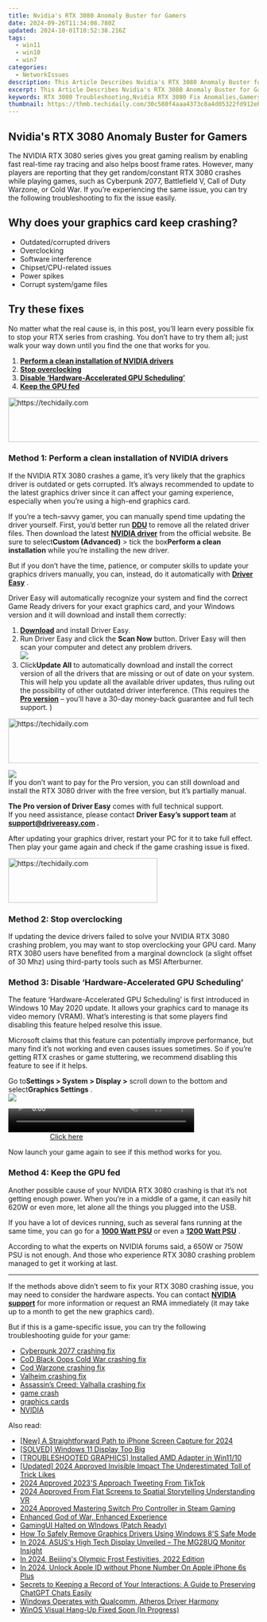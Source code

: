 ```yaml
---
title: Nvidia's RTX 3080 Anomaly Buster for Gamers
date: 2024-09-26T11:34:08.780Z
updated: 2024-10-01T10:52:38.216Z
tags:
  - win11
  - win10
  - win7
categories:
  - NetworkIssues
description: This Article Describes Nvidia's RTX 3080 Anomaly Buster for Gamers
excerpt: This Article Describes Nvidia's RTX 3080 Anomaly Buster for Gamers
keywords: RTX 3080 Troubleshooting,Nvidia RTX 3080 Fix Anomalies,Gamers' Guide for RTX 3080,RTX 3080 Overheating Solutions,Improve RTX 3080 Gaming Performance,RTX 3080 Compatibility Issues,Nvidia RTX 3080 Optimization Tips
thumbnail: https://thmb.techidaily.com/30c580f4aaa4373c8a4d05322fd912eb007bcd184d7b7f33639176575d3c4909.jpg
---
```


## Nvidia's RTX 3080 Anomaly Buster for Gamers

 The NVIDIA RTX 3080 series gives you great gaming realism by enabling fast real-time ray tracing and also helps boost frame rates. However, many players are reporting that they get random/constant RTX 3080 crashes while playing games, such as Cyberpunk 2077, Battlefield V, Call of Duty Warzone, or Cold War. If you’re experiencing the same issue, you can try the following troubleshooting to fix the issue easily.

## Why does your graphics card keep crashing?

* Outdated/corrupted drivers
* Overclocking
* Software interference
* Chipset/CPU-related issues
* Power spikes
* Corrupt system/game files

## Try these fixes

 No matter what the real cause is, in this post, you’ll learn every possible fix to stop your RTX series from crashing. You don’t have to try them all; just walk your way down until you find the one that works for you.

1. **[Perform a clean installation of NVIDIA drivers](#h1)**
2. **[Stop overclocking](#h2)**
3. **[Disable ‘Hardware-Accelerated GPU Scheduling’](#h3)**
4. **[Keep the GPU fed](#h4)**

<!-- affiliate ads begin -->
<a href="https://appsumo.8odi.net/c/5597632/2123732/7443" target="_top" id="2123732">
  <img src="//a.impactradius-go.com/display-ad/7443-2123732" border="0" alt="https://techidaily.com" width="600" height="90"/>
</a>
<img height="0" width="0" src="https://appsumo.8odi.net/i/5597632/2123732/7443" style="position:absolute;visibility:hidden;" border="0" />
<!-- affiliate ads end -->

### Method 1: Perform a clean installation of NVIDIA drivers

 If the NVIDIA RTX 3080 crashes a game, it’s very likely that the graphics driver is outdated or gets corrupted. It’s always recommended to update to the latest graphics driver since it can affect your gaming experience, especially when you’re using a high-end graphics card.

 If you’re a tech-savvy gamer, you can manually spend time updating the driver yourself. First, you’d better run [**DDU**](https://www.guru3d.com/files-details/display-driver-uninstaller-download.html) to remove all the related driver files. Then download the latest **[NVIDIA driver](https://tools.techidaily.com/drivereasy/download/)**  from the official website. Be sure to select**Custom (Advanced)** \> tick the box**Perform a clean installation** while you’re installing the new driver.

 But if you don’t have the time, patience, or computer skills to update your graphics drivers manually, you can, instead, do it automatically with **[Driver Easy](https://tools.techidaily.com/drivereasy/download/)**  .

 Driver Easy will automatically recognize your system and find the correct Game Ready drivers for your exact graphics card, and your Windows version and it will download and install them correctly:

1. **[Download](https://tools.techidaily.com/drivereasy/download/) [](https://tools.techidaily.com/drivereasy/download/)**  and install Driver Easy.
2. Run Driver Easy and click the **Scan Now** button. Driver Easy will then scan your computer and detect any problem drivers.  
![](https://images.drivereasy.com/wp-content/uploads/2020/12/Scan-now-1.jpg)
3. Click**Update All** to automatically download and install the correct version of all the drivers that are missing or out of date on your system. This will help you update all the available driver updates, thus ruling out the possibility of other outdated driver interference. (This requires the **[Pro version](https://tools.techidaily.com/drivereasy/download/)**  – you’ll have a 30-day money-back guarantee and full tech support. )  

<!-- affiliate ads begin -->
<a href="https://appsumo.8odi.net/c/5597632/2052059/7443" target="_top" id="2052059">
  <img src="//a.impactradius-go.com/display-ad/7443-2052059" border="0" alt="https://techidaily.com" width="728" height="90"/>
</a>
<img height="0" width="0" src="https://appsumo.8odi.net/i/5597632/2052059/7443" style="position:absolute;visibility:hidden;" border="0" />
<!-- affiliate ads end -->

![](https://images.drivereasy.com/wp-content/uploads/2020/08/3080.jpg)  
 If you don’t want to pay for the Pro version, you can still download and install the RTX 3080 driver with the free version, but it’s partially manual.

**The Pro version of Driver Easy** comes with full technical support.  
 If you need assistance, please contact **Driver Easy’s support team** at **[support@drivereasy.com](mailto:support@drivereasy.com) .**

 After updating your graphics driver, restart your PC for it to take full effect. Then play your game again and check if the game crashing issue is fixed.

<!-- affiliate ads begin -->
<a href="https://aligracehair.sjv.io/c/5597632/2006928/19272" target="_top" id="2006928">
  <img src="//a.impactradius-go.com/display-ad/19272-2006928" border="0" alt="https://techidaily.com" width="300" height="90"/>
</a>
<img height="0" width="0" src="https://aligracehair.sjv.io/i/5597632/2006928/19272" style="position:absolute;visibility:hidden;" border="0" />
<!-- affiliate ads end -->

### Method 2: Stop overclocking

 If updating the device drivers failed to solve your NVIDIA RTX 3080 crashing problem, you may want to stop overclocking your GPU card. Many RTX 3080 users have benefited from a marginal downclock (a slight offset of 30 Mhz) using third-party tools such as MSI Afterburner.

### Method 3: Disable ‘Hardware-Accelerated GPU Scheduling’

 The feature ‘Hardware-Accelerated GPU Scheduling’ is first introduced in Windows 10 May 2020 update. It allows your graphics card to manage its video memory (VRAM). What’s interesting is that some players find disabling this feature helped resolve this issue.

 Microsoft claims that this feature can potentially improve performance, but many find it’s not working and even causes issues sometimes. So if you’re getting RTX crashes or game stuttering, we recommend disabling this feature to see if it helps.

 Go to**Settings > System > Display >** scroll down to the bottom and select**Graphics Settings** .  
![](https://images.drivereasy.com/wp-content/uploads/2021/03/graphics-setting.png)

<!-- affiliate ads begin -->
<span id="1936838">
					<video width="374" height="48" style="cursor:pointer"
           poster="//a.impactradius-go.com/display-clicktoplayimage/1936838.png"
           onclick="if(!this.playClicked){this.play();this.setAttribute('controls',true);this.playClicked=true;}">
	   <source src="//a.impactradius-go.com/display-ad/18409-1936838">
	   <img src="//a.impactradius-go.com/display-clicktoplayimage/1936838.png" style="border: none; height: 100%; width: 100%; object-fit: contain">
	</video>
	<div style="width:234px;text-align:center"><a href="javascript:window.open(decodeURIComponent('https%3A%2F%2Fcoinrule.sjv.io%2Fc%2F5597632%2F1936838%2F18409'), '_blank');void(0);">Click here</a></div>
</span>
<img height="0" width="0" src="https://imp.pxf.io/i/5597632/1936838/18409" style="position:absolute;visibility:hidden;" border="0" />
<!-- affiliate ads end -->

Now launch your game again to see if this method works for you.

### Method 4: Keep the GPU fed

 Another possible cause of your NVIDIA RTX 3080 crashing is that it’s not getting enough power. When you’re in a middle of a game, it can easily hit 620W or even more, let alone all the things you plugged into the USB.

 If you have a lot of devices running, such as several fans running at the same time, you can go for a **[1000 Watt PSU](https://www.amazon.com/ROSEWILL-Computer-Glacier-Certified-Warranty/dp/B00SAYCI5S/?tag=drivereasycom-20)**  or even a **[1200 Watt PSU](https://www.amazon.com/ROSEWILL-Modular-Certified-Control-Warranty/dp/B00NYVTHH4?th=1/?tag=drivereasycom-20)**  .

 According to what the experts on NVIDIA forums said, a 650W or 750W PSU is not enough. And those who experience RTX 3080 crashing problem managed to get it working at last.

---

 If the methods above didn’t seem to fix your RTX 3080 crashing issue, you may need to consider the hardware aspects. You can contact [**NVIDIA support**](https://www.nvidia.com/en-us/support/) for more information or request an RMA immediately (it may take up to a month to get the new graphics card).

 But if this is a game-specific issue, you can try the following troubleshooting guide for your game:

* [Cyberpunk 2077 crashing fix](https://tools.techidaily.com/drivereasy/download/)
* [CoD Black Oops Cold War crashing fix](https://tools.techidaily.com/drivereasy/download/)
* [Cod Warzone crashing fix](https://tools.techidaily.com/drivereasy/download/)
* [Valheim crashing fix](https://tools.techidaily.com/drivereasy/download/)
* [Assassin’s Creed: Valhalla crashing fix](https://tools.techidaily.com/drivereasy/download/)
* [game crash](https://tools.techidaily.com/drivereasy/download/)
* [graphics cards](https://tools.techidaily.com/drivereasy/download/)
* [NVIDIA](https://tools.techidaily.com/drivereasy/download/)

<ins class="adsbygoogle"
     style="display:block"
     data-ad-format="autorelaxed"
     data-ad-client="ca-pub-7571918770474297"
     data-ad-slot="1223367746"></ins>

<ins class="adsbygoogle"
     style="display:block"
     data-ad-client="ca-pub-7571918770474297"
     data-ad-slot="8358498916"
     data-ad-format="auto"
     data-full-width-responsive="true"></ins>

<span class="atpl-alsoreadstyle">Also read:</span>
<div><ul>
<li><a href="https://screen-activity-recording.techidaily.com/new-a-straightforward-path-to-iphone-screen-capture-for-2024/"><u>[New] A Straightforward Path to iPhone Screen Capture for 2024</u></a></li>
<li><a href="https://network-issues.techidaily.com/solved-windows-11-display-too-big/"><u>[SOLVED] Windows 11 Display Too Big</u></a></li>
<li><a href="https://network-issues.techidaily.com/troubleshooted-graphics-installed-amd-adapter-in-win1110/"><u>[TROUBLESHOOTED GRAPHICS] Installed AMD Adapter in Win11/10</u></a></li>
<li><a href="https://instagram-clips.techidaily.com/updated-2024-approved-invisible-impact-the-underestimated-toll-of-trick-likes/"><u>[Updated] 2024 Approved Invisible Impact The Underestimated Toll of Trick Likes</u></a></li>
<li><a href="https://twitter-videos.techidaily.com/2024-approved-2023s-approach-tweeting-from-tiktok/"><u>2024 Approved 2023'S Approach Tweeting From TikTok</u></a></li>
<li><a href="https://some-techniques.techidaily.com/2024-approved-from-flat-screens-to-spatial-storytelling-understanding-vr/"><u>2024 Approved From Flat Screens to Spatial Storytelling Understanding VR</u></a></li>
<li><a href="https://screen-sharing-recording.techidaily.com/2024-approved-mastering-switch-pro-controller-in-steam-gaming/"><u>2024 Approved Mastering Switch Pro Controller in Steam Gaming</u></a></li>
<li><a href="https://network-issues.techidaily.com/enhanced-god-of-war-enhanced-experience/"><u>Enhanced God of War, Enhanced Experience</u></a></li>
<li><a href="https://network-issues.techidaily.com/gamingui-halted-on-windows-patch-ready/"><u>GamingUI Halted on WIndows (Patch Ready)</u></a></li>
<li><a href="https://network-issues.techidaily.com/how-to-safely-remove-graphics-drivers-using-windows-8s-safe-mode/"><u>How To Safely Remove Graphics Drivers Using Windows 8'S Safe Mode</u></a></li>
<li><a href="https://fox-hovers.techidaily.com/in-2024-asuss-high-tech-display-unveiled-the-mg28uq-monitor-insight/"><u>In 2024, ASUS's High Tech Display Unveiled – The MG28UQ Monitor Insight</u></a></li>
<li><a href="https://extra-hints.techidaily.com/in-2024-beijings-olympic-frost-festivities-2022-edition/"><u>In 2024, Beijing's Olympic Frost Festivities, 2022 Edition</u></a></li>
<li><a href="https://apple-account.techidaily.com/in-2024-unlock-apple-id-without-phone-number-on-apple-iphone-6s-plus-by-drfone-ios/"><u>In 2024, Unlock Apple ID without Phone Number On Apple iPhone 6s Plus</u></a></li>
<li><a href="https://tech-haven.techidaily.com/secrets-to-keeping-a-record-of-your-interactions-a-guide-to-preserving-chatgpt-chats-easily/"><u>Secrets to Keeping a Record of Your Interactions: A Guide to Preserving ChatGPT Chats Easily</u></a></li>
<li><a href="https://network-issues.techidaily.com/windows-operates-with-qualcomm-atheros-driver-harmony/"><u>Windows Operates with Qualcomm, Atheros Driver Harmony</u></a></li>
<li><a href="https://network-issues.techidaily.com/winos-visual-hang-up-fixed-soon-in-progress/"><u>WinOS Visual Hang-Up Fixed Soon (In Progress)</u></a></li>
</ul></div>

